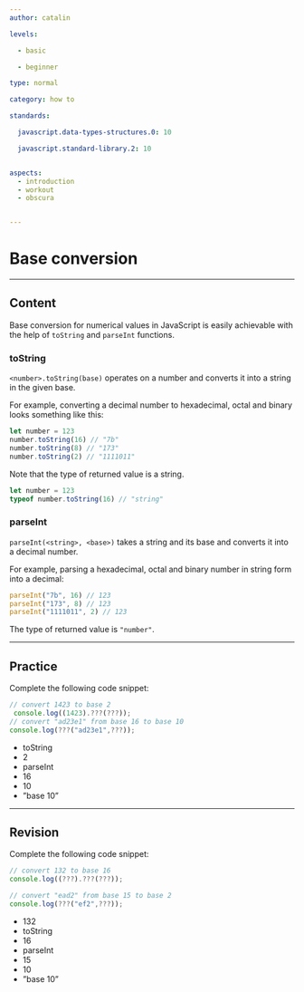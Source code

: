 ```yaml
---
author: catalin

levels:

  - basic

  - beginner

type: normal

category: how to

standards:

  javascript.data-types-structures.0: 10

  javascript.standard-library.2: 10


aspects:
  - introduction
  - workout
  - obscura


---
```


# Base conversion

---
## Content

Base conversion for numerical values in JavaScript is easily achievable
with the help of `toString` and `parseInt` functions.


### toString

`<number>.toString(base)` operates on a number and converts it into a string in the given base.

For example, converting a decimal number to hexadecimal, octal and binary looks something like this:
```javascript
let number = 123
number.toString(16) // "7b"
number.toString(8) // "173"
number.toString(2) // "1111011"
```

Note that the type of returned value is a string.

```javascript
let number = 123
typeof number.toString(16) // "string"
```

### parseInt

`parseInt(<string>, <base>)` takes a string and its base and converts it into a decimal number.

For example, parsing a hexadecimal, octal and binary number in string form into a decimal:

```javascript
parseInt("7b", 16) // 123
parseInt("173", 8) // 123
parseInt("1111011", 2) // 123
```

The type of returned value is `"number"`.

---
## Practice

Complete the following code snippet:
```javascript
// convert 1423 to base 2
 console.log((1423).???(???));
// convert "ad23e1" from base 16 to base 10
console.log(???("ad23e1",???));
```

* toString
* 2
* parseInt
* 16
* 10
* ”base 10”

---
## Revision

Complete the following code snippet:
```javascript
// convert 132 to base 16
console.log((???).???(???));

// convert "ead2" from base 15 to base 2
console.log(???("ef2",???));
```

* 132
* toString
* 16
* parseInt
* 15
* 10
* ”base 10”
